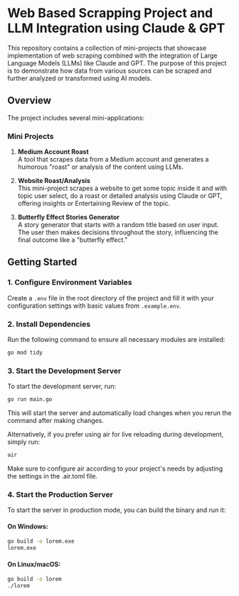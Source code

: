 # Web Based Scrapping Project and LLM Integration using Claude & GPT

This repository contains a collection of mini-projects that showcase implementation of web scraping  combined with the integration of Large Language Models (LLMs) like Claude and GPT. The purpose of this project is to demonstrate how data from various sources can be scraped and further analyzed or transformed using AI models.

## Overview

The project includes several mini-applications:

### Mini Projects
1. **Medium Account Roast**  
   A tool that scrapes data from a Medium account and generates a humorous "roast" or analysis of the content using LLMs.
   
2. **Website Roast/Analysis**  
   This mini-project scrapes a website to get some topic inside it and with topic user select, do a roast or detailed analysis using Claude or GPT, offering insights or Entertaining Review of the topic.

3. **Butterfly Effect Stories Generator**  
   A story generator that starts with a random title based on user input. The user then makes decisions throughout the story, influencing the final outcome like a "butterfly effect."

## Getting Started

### 1. Configure Environment Variables
Create a `.env` file in the root directory of the project and fill it with your configuration settings with basic values from `.example.env`.

### 2. Install Dependencies
Run the following command to ensure all necessary modules are installed:

```bash
go mod tidy
```

### 3. Start the Development Server
To start the development server, run:

```bash
go run main.go
```

This will start the server and automatically load changes when you rerun the command after making changes.

Alternatively, if you prefer using air for live reloading during development, simply run:

```bash
air
```

Make sure to configure air according to your project's needs by adjusting the settings in the .air.toml file.

### 4. Start the Production Server
To start the server in production mode, you can build the binary and run it:

#### On Windows:
```bash
go build -o lorem.exe
lorem.exe
```

#### On Linux/macOS:
```bash
go build -o lorem
./lorem
```
